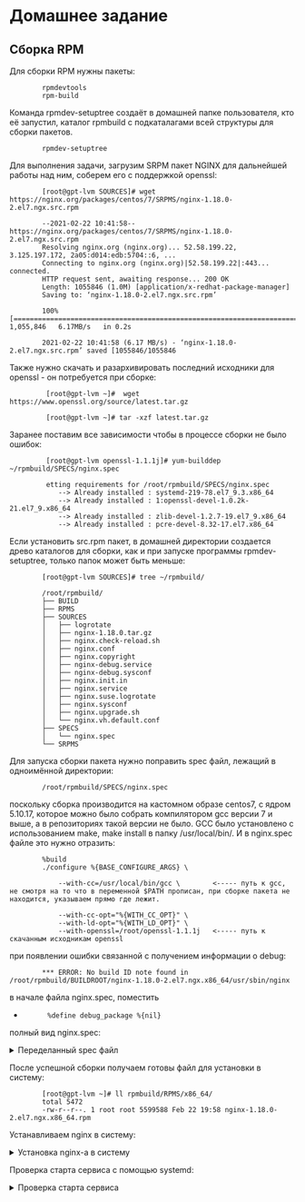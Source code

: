 

#                                                               Домашнее задание



##                                          Сборка RPM


Для сборки RPM нужны пакеты:

            rpmdevtools
            rpm-build
            
        
Команда rpmdev-setuptree создаёт в домашней папке пользователя, кто её запустил, каталог  rpmbuild с подкаталагами всей структуры для сборки пакетов.

            rpmdev-setuptree
            
Для выполнения задачи, загрузим  SRPM пакет NGINX для дальнейшей работы над ним, соберем его с поддержкой openssl:

            [root@gpt-lvm SOURCES]# wget https://nginx.org/packages/centos/7/SRPMS/nginx-1.18.0-2.el7.ngx.src.rpm
            
            --2021-02-22 10:41:58--  https://nginx.org/packages/centos/7/SRPMS/nginx-1.18.0-2.el7.ngx.src.rpm
            Resolving nginx.org (nginx.org)... 52.58.199.22, 3.125.197.172, 2a05:d014:edb:5704::6, ...
            Connecting to nginx.org (nginx.org)|52.58.199.22|:443... connected.
            HTTP request sent, awaiting response... 200 OK
            Length: 1055846 (1.0M) [application/x-redhat-package-manager]
            Saving to: ‘nginx-1.18.0-2.el7.ngx.src.rpm’

            100%[====================================================================================================================================================================================================>] 1,055,846   6.17MB/s   in 0.2s

            2021-02-22 10:41:58 (6.17 MB/s) - ‘nginx-1.18.0-2.el7.ngx.src.rpm’ saved [1055846/1055846

Также нужно скачать и разархивировать последний исходники для openssl - он потребуется при сборке:

             [root@gpt-lvm ~]#  wget https://www.openssl.org/source/latest.tar.gz
             
             [root@gpt-lvm ~]# tar -xzf latest.tar.gz

Заранее поставим все зависимости чтобы в процессе сборки не было ошибок:
             
             [root@gpt-lvm openssl-1.1.1j]# yum-builddep ~/rpmbuild/SPECS/nginx.spec

             etting requirements for /root/rpmbuild/SPECS/nginx.spec
                --> Already installed : systemd-219-78.el7_9.3.x86_64
                --> Already installed : 1:openssl-devel-1.0.2k-21.el7_9.x86_64
                --> Already installed : zlib-devel-1.2.7-19.el7_9.x86_64
                --> Already installed : pcre-devel-8.32-17.el7.x86_64
                

            
            
            
Если установить  src.rpm пакет, в домашней директории создается древо каталогов для сборки, как и при запуске программы rpmdev-setuptree, только папок может быть меньше:
          
            [root@gpt-lvm SOURCES]# tree ~/rpmbuild/
            
            /root/rpmbuild/
            ├── BUILD
            ├── RPMS
            ├── SOURCES
            │   ├── logrotate
            │   ├── nginx-1.18.0.tar.gz
            │   ├── nginx.check-reload.sh
            │   ├── nginx.conf
            │   ├── nginx.copyright
            │   ├── nginx-debug.service
            │   ├── nginx-debug.sysconf
            │   ├── nginx.init.in
            │   ├── nginx.service
            │   ├── nginx.suse.logrotate
            │   ├── nginx.sysconf
            │   ├── nginx.upgrade.sh
            │   └── nginx.vh.default.conf
            ├── SPECS
            │   └── nginx.spec
            └── SRPMS
            
 
 
 Для запуска сборки пакета нужно поправить spec файл, лежащий в одноимённой директории:
 
 
            /root/rpmbuild/SPECS/nginx.spec

поскольку сборка производится на кастомном образе centos7, с ядром 5.10.17, которое можно было собрать компилятором gcc версии 7 и выше, а в репозиториях такой версии не было. GCC было установлено с использованием make, make install в папку /usr/local/bin/. И в nginx.spec файле это нужно отразить:


            %build
            ./configure %{BASE_CONFIGURE_ARGS} \
                
                --with-cc=/usr/local/bin/gcc \        <----- путь к gcc, не смотря на то что в переменной $PATH прописан, при сборке пакета не находится, указываем прямо где лежит.
                
                --with-cc-opt="%{WITH_CC_OPT}" \
                --with-ld-opt="%{WITH_LD_OPT}" \
                --with-openssl=/root/openssl-1.1.1j   <----- путь к скачанным исходникам openssl 


            
 при появлении ошибки  связанной с получением информации о debug: 
            
            *** ERROR: No build ID note found in /root/rpmbuild/BUILDROOT/nginx-1.18.0-2.el7.ngx.x86_64/usr/sbin/nginx
            
в начале файла  nginx.spec, поместить

*           %define debug_package %{nil}

полный вид nginx.spec:

<details> 
           
  <summary> Переделанный spec файл </summary>
           
           #
            %define nginx_home %{_localstatedir}/cache/nginx
            %define nginx_user nginx
            %define nginx_group nginx
            %define nginx_loggroup adm
            %define debug_package %{nil}

            # distribution specific definitions
            %define use_systemd (0%{?rhel} >= 7 || 0%{?fedora} >= 19 || 0%{?suse_version} >= 1315 || 0%{?amzn} >= 2)

            %if %{use_systemd}
            BuildRequires: systemd
            Requires(post): systemd
            Requires(preun): systemd
            Requires(postun): systemd
            %endif

            %if 0%{?rhel}
            %define _group System Environment/Daemons
            %endif

            %if 0%{?rhel} == 6
            Requires(pre): shadow-utils
            Requires: initscripts >= 8.36
            Requires(post): chkconfig
            Requires: openssl >= 1.0.1
            BuildRequires: openssl-devel >= 1.0.1
            %endif

            %if 0%{?rhel} == 7
            %define epoch 1
            Epoch: %{epoch}
            Requires(pre): shadow-utils
            Requires: openssl >= 1.0.2
            BuildRequires: openssl-devel >= 1.0.2
            %define dist .el7
            %endif

            %if 0%{?rhel} == 8
            %define epoch 1
            Epoch: %{epoch}
            Requires(pre): shadow-utils
            BuildRequires: openssl-devel >= 1.1.1
            %define _debugsource_template %{nil}
            %endif

            %if 0%{?suse_version} >= 1315
            %define _group Productivity/Networking/Web/Servers
            %define nginx_loggroup trusted
            Requires(pre): shadow
            BuildRequires: libopenssl-devel
            %define _debugsource_template %{nil}
            %endif

            %if 0%{?fedora}
            %define _debugsource_template %{nil}
            %global _hardened_build 1
            %define _group System Environment/Daemons
            BuildRequires: openssl-devel
            Requires(pre): shadow-utils
            %endif

            # end of distribution specific definitions

            %define base_version 1.18.0
            %define base_release 2%{?dist}.ngx

            %define bdir %{_builddir}/%{name}-%{base_version}

            %define WITH_CC_OPT $(echo %{optflags} $(pcre-config --cflags)) -fPIC
            %define WITH_LD_OPT -Wl,-z,relro -Wl,-z,now -pie

            %define BASE_CONFIGURE_ARGS $(echo "--prefix=%{_sysconfdir}/nginx --sbin-path=%{_sbindir}/nginx --modules-path=%{_libdir}/nginx/modules --conf-path=%{_sysconfdir}/nginx/nginx.conf --error-log-path=%{_localstatedir}/log/nginx/error.log --http-log-path=%{_localstatedir}/log/nginx/access.log --pid-path=%{_localstatedir}/run/nginx.pid --lock-path=%{_localstatedir}/run/nginx.lock --http-client-body-temp-path=%{_localstatedir}/cache/nginx/client_temp --http-proxy-temp-path=%{_localstatedir}/cache/nginx/proxy_temp --http-fastcgi-temp-path=%{_localstatedir}/cache/nginx/fastcgi_temp --http-uwsgi-temp-path=%{_localstatedir}/cache/nginx/uwsgi_temp --http-scgi-temp-path=%{_localstatedir}/cache/nginx/scgi_temp --user=%{nginx_user} --group=%{nginx_group} --with-compat --with-file-aio --with-threads --with-http_addition_module --with-http_auth_request_module --with-http_dav_module --with-http_flv_module --with-http_gunzip_module --with-http_gzip_static_module --with-http_mp4_module --with-http_random_index_module --with-http_realip_module --with-http_secure_link_module --with-http_slice_module --with-http_ssl_module --with-http_stub_status_module --with-http_sub_module --with-http_v2_module --with-mail --with-mail_ssl_module --with-stream --with-stream_realip_module --with-stream_ssl_module --with-stream_ssl_preread_module")

            Summary: High performance web server
            Name: nginx
            Version: %{base_version}
            Release: %{base_release}
            Vendor: Nginx, Inc.
            URL: http://nginx.org/
            Group: %{_group}

            Source0: http://nginx.org/download/%{name}-%{version}.tar.gz
            Source1: logrotate
            Source2: nginx.init.in
            Source3: nginx.sysconf
            Source4: nginx.conf
            Source5: nginx.vh.default.conf
            Source7: nginx-debug.sysconf
            Source8: nginx.service
            Source9: nginx.upgrade.sh
            Source10: nginx.suse.logrotate
            Source11: nginx-debug.service
            Source12: nginx.copyright
            Source13: nginx.check-reload.sh

            License: 2-clause BSD-like license

            BuildRoot: %{_tmppath}/%{name}-%{base_version}-%{base_release}-root
            BuildRequires: zlib-devel
            BuildRequires: pcre-devel

            Provides: webserver
            Provides: nginx-r%{base_version}

            %description
            nginx [engine x] is an HTTP and reverse proxy server, as well as
            a mail proxy server.

            %if 0%{?suse_version} >= 1315
            %debug_package
            %endif

            %prep
            %setup -q
            cp %{SOURCE2} .
            sed -e 's|%%DEFAULTSTART%%|2 3 4 5|g' -e 's|%%DEFAULTSTOP%%|0 1 6|g' \
                -e 's|%%PROVIDES%%|nginx|g' < %{SOURCE2} > nginx.init
            sed -e 's|%%DEFAULTSTART%%||g' -e 's|%%DEFAULTSTOP%%|0 1 2 3 4 5 6|g' \
                -e 's|%%PROVIDES%%|nginx-debug|g' < %{SOURCE2} > nginx-debug.init

            %build
            ./configure %{BASE_CONFIGURE_ARGS} \
                --with-cc=/usr/local/bin/gcc \
                --with-cc-opt="%{WITH_CC_OPT}" \
                --with-ld-opt="%{WITH_LD_OPT}" \
                --with-openssl=/root/openssl-1.1.1j
                
            make %{?_smp_mflags}
            %{__mv} %{bdir}/objs/nginx \
                %{bdir}/objs/nginx-debug
            ./configure %{BASE_CONFIGURE_ARGS} \
                --with-cc=/usr/local/bin/gcc \
                --with-cc-opt="%{WITH_CC_OPT}" \
                --with-ld-opt="%{WITH_LD_OPT}"
            make %{?_smp_mflags}

            %install
            %{__rm} -rf $RPM_BUILD_ROOT
            %{__make} DESTDIR=$RPM_BUILD_ROOT INSTALLDIRS=vendor install

            %{__mkdir} -p $RPM_BUILD_ROOT%{_datadir}/nginx
            %{__mv} $RPM_BUILD_ROOT%{_sysconfdir}/nginx/html $RPM_BUILD_ROOT%{_datadir}/nginx/

            %{__rm} -f $RPM_BUILD_ROOT%{_sysconfdir}/nginx/*.default
            %{__rm} -f $RPM_BUILD_ROOT%{_sysconfdir}/nginx/fastcgi.conf

            %{__mkdir} -p $RPM_BUILD_ROOT%{_localstatedir}/log/nginx
            %{__mkdir} -p $RPM_BUILD_ROOT%{_localstatedir}/run/nginx
            %{__mkdir} -p $RPM_BUILD_ROOT%{_localstatedir}/cache/nginx

            %{__mkdir} -p $RPM_BUILD_ROOT%{_libdir}/nginx/modules
            cd $RPM_BUILD_ROOT%{_sysconfdir}/nginx && \
                %{__ln_s} ../..%{_libdir}/nginx/modules modules && cd -

            %{__mkdir} -p $RPM_BUILD_ROOT%{_datadir}/doc/%{name}-%{base_version}
            %{__install} -m 644 -p %{SOURCE12} \
                $RPM_BUILD_ROOT%{_datadir}/doc/%{name}-%{base_version}/COPYRIGHT

            %{__mkdir} -p $RPM_BUILD_ROOT%{_sysconfdir}/nginx/conf.d
            %{__rm} $RPM_BUILD_ROOT%{_sysconfdir}/nginx/nginx.conf
            %{__install} -m 644 -p %{SOURCE4} \
                $RPM_BUILD_ROOT%{_sysconfdir}/nginx/nginx.conf
            %{__install} -m 644 -p %{SOURCE5} \
                $RPM_BUILD_ROOT%{_sysconfdir}/nginx/conf.d/default.conf

            %{__mkdir} -p $RPM_BUILD_ROOT%{_sysconfdir}/sysconfig
            %{__install} -m 644 -p %{SOURCE3} \
                $RPM_BUILD_ROOT%{_sysconfdir}/sysconfig/nginx
            %{__install} -m 644 -p %{SOURCE7} \
                $RPM_BUILD_ROOT%{_sysconfdir}/sysconfig/nginx-debug

            %{__install} -p -D -m 0644 %{bdir}/objs/nginx.8 \
                $RPM_BUILD_ROOT%{_mandir}/man8/nginx.8

            %if %{use_systemd}
            # install systemd-specific files
            %{__mkdir} -p $RPM_BUILD_ROOT%{_unitdir}
            %{__install} -m644 %SOURCE8 \
                $RPM_BUILD_ROOT%{_unitdir}/nginx.service
            %{__install} -m644 %SOURCE11 \
                $RPM_BUILD_ROOT%{_unitdir}/nginx-debug.service
            %{__mkdir} -p $RPM_BUILD_ROOT%{_libexecdir}/initscripts/legacy-actions/nginx
            %{__install} -m755 %SOURCE9 \
                $RPM_BUILD_ROOT%{_libexecdir}/initscripts/legacy-actions/nginx/upgrade
            %{__install} -m755 %SOURCE13 \
                $RPM_BUILD_ROOT%{_libexecdir}/initscripts/legacy-actions/nginx/check-reload
            %else
            # install SYSV init stuff
            %{__mkdir} -p $RPM_BUILD_ROOT%{_initrddir}
            %{__install} -m755 nginx.init $RPM_BUILD_ROOT%{_initrddir}/nginx
            %{__install} -m755 nginx-debug.init $RPM_BUILD_ROOT%{_initrddir}/nginx-debug
            %endif

            # install log rotation stuff
            %{__mkdir} -p $RPM_BUILD_ROOT%{_sysconfdir}/logrotate.d
            %if 0%{?suse_version}
            %{__install} -m 644 -p %{SOURCE10} \
                $RPM_BUILD_ROOT%{_sysconfdir}/logrotate.d/nginx
            %else
            %{__install} -m 644 -p %{SOURCE1} \
                $RPM_BUILD_ROOT%{_sysconfdir}/logrotate.d/nginx
            %endif

            %{__install} -m755 %{bdir}/objs/nginx-debug \
                $RPM_BUILD_ROOT%{_sbindir}/nginx-debug

            %check
            %{__rm} -rf $RPM_BUILD_ROOT/usr/src
            cd %{bdir}
            grep -v 'usr/src' debugfiles.list > debugfiles.list.new && mv debugfiles.list.new debugfiles.list
            cat /dev/null > debugsources.list
            %if 0%{?suse_version} >= 1500
            cat /dev/null > debugsourcefiles.list
            %endif

            %clean
            %{__rm} -rf $RPM_BUILD_ROOT

            %files
            %defattr(-,root,root)

            %{_sbindir}/nginx
            %{_sbindir}/nginx-debug

            %dir %{_sysconfdir}/nginx
            %dir %{_sysconfdir}/nginx/conf.d
            %{_sysconfdir}/nginx/modules

            %config(noreplace) %{_sysconfdir}/nginx/nginx.conf
            %config(noreplace) %{_sysconfdir}/nginx/conf.d/default.conf
            %config(noreplace) %{_sysconfdir}/nginx/mime.types
            %config(noreplace) %{_sysconfdir}/nginx/fastcgi_params
            %config(noreplace) %{_sysconfdir}/nginx/scgi_params
            %config(noreplace) %{_sysconfdir}/nginx/uwsgi_params
            %config(noreplace) %{_sysconfdir}/nginx/koi-utf
            %config(noreplace) %{_sysconfdir}/nginx/koi-win
            %config(noreplace) %{_sysconfdir}/nginx/win-utf

            %config(noreplace) %{_sysconfdir}/logrotate.d/nginx
            %config(noreplace) %{_sysconfdir}/sysconfig/nginx
            %config(noreplace) %{_sysconfdir}/sysconfig/nginx-debug
            %if %{use_systemd}
            %{_unitdir}/nginx.service
            %{_unitdir}/nginx-debug.service
            %dir %{_libexecdir}/initscripts/legacy-actions/nginx
            %{_libexecdir}/initscripts/legacy-actions/nginx/*
            %else
            %{_initrddir}/nginx
            %{_initrddir}/nginx-debug
            %endif

            %attr(0755,root,root) %dir %{_libdir}/nginx
            %attr(0755,root,root) %dir %{_libdir}/nginx/modules
            %dir %{_datadir}/nginx
            %dir %{_datadir}/nginx/html
            %{_datadir}/nginx/html/*

            %attr(0755,root,root) %dir %{_localstatedir}/cache/nginx
            %attr(0755,root,root) %dir %{_localstatedir}/log/nginx

            %dir %{_datadir}/doc/%{name}-%{base_version}
            %doc %{_datadir}/doc/%{name}-%{base_version}/COPYRIGHT
            %{_mandir}/man8/nginx.8*

            %pre
            # Add the "nginx" user
            getent group %{nginx_group} >/dev/null || groupadd -r %{nginx_group}
            getent passwd %{nginx_user} >/dev/null || \
                useradd -r -g %{nginx_group} -s /sbin/nologin \
                -d %{nginx_home} -c "nginx user"  %{nginx_user}
            exit 0

            %post
            # Register the nginx service
            if [ $1 -eq 1 ]; then
            %if %{use_systemd}
                /usr/bin/systemctl preset nginx.service >/dev/null 2>&1 ||:
                /usr/bin/systemctl preset nginx-debug.service >/dev/null 2>&1 ||:
            %else
                /sbin/chkconfig --add nginx
                /sbin/chkconfig --add nginx-debug
            %endif
                # print site info
                cat <<BANNER
            ----------------------------------------------------------------------

            Thanks for using nginx!

            Please find the official documentation for nginx here:
            * http://nginx.org/en/docs/

            Please subscribe to nginx-announce mailing list to get
            the most important news about nginx:
            * http://nginx.org/en/support.html

            Commercial subscriptions for nginx are available on:
            * http://nginx.com/products/

            ----------------------------------------------------------------------
            BANNER

                # Touch and set permisions on default log files on installation

                if [ -d %{_localstatedir}/log/nginx ]; then
                    if [ ! -e %{_localstatedir}/log/nginx/access.log ]; then
                        touch %{_localstatedir}/log/nginx/access.log
                        %{__chmod} 640 %{_localstatedir}/log/nginx/access.log
                        %{__chown} nginx:%{nginx_loggroup} %{_localstatedir}/log/nginx/access.log
                    fi

                    if [ ! -e %{_localstatedir}/log/nginx/error.log ]; then
                        touch %{_localstatedir}/log/nginx/error.log
                        %{__chmod} 640 %{_localstatedir}/log/nginx/error.log
                        %{__chown} nginx:%{nginx_loggroup} %{_localstatedir}/log/nginx/error.log
                    fi
                fi
            fi

            %preun
            if [ $1 -eq 0 ]; then
            %if %use_systemd
                /usr/bin/systemctl --no-reload disable nginx.service >/dev/null 2>&1 ||:
                /usr/bin/systemctl stop nginx.service >/dev/null 2>&1 ||:
            %else
                /sbin/service nginx stop > /dev/null 2>&1
                /sbin/chkconfig --del nginx
                /sbin/chkconfig --del nginx-debug
            %endif
            fi

            %postun
            %if %use_systemd
            /usr/bin/systemctl daemon-reload >/dev/null 2>&1 ||:
            %endif
            if [ $1 -ge 1 ]; then
                /sbin/service nginx status  >/dev/null 2>&1 || exit 0
                /sbin/service nginx upgrade >/dev/null 2>&1 || echo \
                    "Binary upgrade failed, please check nginx's error.log"
            fi

</details>

После успешной сборки получаем готовы файл для установки в систему:


            [root@gpt-lvm ~]# ll rpmbuild/RPMS/x86_64/
            total 5472
            -rw-r--r--. 1 root root 5599588 Feb 22 19:58 nginx-1.18.0-2.el7.ngx.x86_64.rpm
            
            
Устанавливаем nginx в систему:

<details>

<summary> Установка nginx-a в систему </summary>
    
            [root@gpt-lvm ~]# yum localinstall rpmbuild/RPMS/x86_64/nginx-1.18.0-2.el7.ngx.x86_64.rpm  -y
            
            Loaded plugins: fastestmirror
            Examining rpmbuild/RPMS/x86_64/nginx-1.18.0-2.el7.ngx.x86_64.rpm: 1:nginx-1.18.0-2.el7.ngx.x86_64
            Marking rpmbuild/RPMS/x86_64/nginx-1.18.0-2.el7.ngx.x86_64.rpm to be installed
            Resolving Dependencies                                                                                                                                                                              
            --> Running transaction check
            ---> Package nginx.x86_64 1:1.18.0-2.el7.ngx will be installed
            Running transaction
            ......................
            Installing : 1:nginx-1.18.0-2.el7.ngx.x86_64                                                                                                                                                   1/1
            ----------------------------------------------------------------------

            Thanks for using nginx!

            Please find the official documentation for nginx here:
            * http://nginx.org/en/docs/

            Please subscribe to nginx-announce mailing list to get
            the most important news about nginx:
            * http://nginx.org/en/support.html

            Commercial subscriptions for nginx are available on:
            * http://nginx.com/products/

            ----------------------------------------------------------------------
            Verifying  : 1:nginx-1.18.0-2.el7.ngx.x86_64                                                                                                                                                   1/1

            Installed:
            nginx.x86_64 1:1.18.0-2.el7.ngx

            Complete!
</details>
            
Проверка старта сервиса с помощью systemd:

<details>

<summary> Проверка старта сервиса </summary>

            [root@gpt-lvm ~]# systemctl start nginx
            
            
            root@gpt-lvm ~]# systemctl status nginx   <----- проверяем статус сервиса nginx
            
            
            ● nginx.service - nginx - high performance web server
            Loaded: loaded (/usr/lib/systemd/system/nginx.service; disabled; vendor preset: disabled)
            Active: active (running) since Mon 2021-02-22 20:19:17 UTC; 4min 14s ago
                Docs: http://nginx.org/en/docs/
            Process: 19356 ExecStart=/usr/sbin/nginx -c /etc/nginx/nginx.conf (code=exited, status=0/SUCCESS)
            Main PID: 19357 (nginx)
            CGroup: /system.slice/nginx.service
                    ├─19357 nginx: master process /usr/sbin/nginx -c /etc/nginx/nginx.conf
                    └─19358 nginx: worker process
            
            [root@gpt-lvm ~]# lsof -n | grep nginx | grep LISTEN     <---- или так посмотерть запущен сервис или нет
            
            nginx     19357         root    6u     IPv4              49047       0t0        TCP *:http (LISTEN)
            nginx     19358        nginx    6u     IPv4              49047       0t0        TCP *:http (LISTEN)
</details>         
            
            
            
